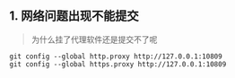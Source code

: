 ## 1. 网络问题出现不能提交
> 为什么挂了代理软件还是提交不了呢

```shell
git config --global http.proxy http://127.0.0.1:10809
git config --global https.proxy http://127.0.0.1:10809
```

